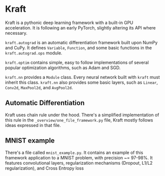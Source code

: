 # Kraft

Kraft is a pythonic deep learning framework with a built-in GPU acceleration.
It is following an early PyTorch, slightly altering its API where necessary.

`kraft.autograd` is an automatic differentiation framework built upon NumPy and CuPy.
It defines `Variable`, `Function`, and some basic functions in the `kraft.autograd.ops` module.

`kraft.optim` contains simple, easy to follow implementations of several popular optimization algorithms, such as Adam and SGD.

`kraft.nn` provides a `Module` class.
Every neural network built with `kraft` must inherit this class.
`kraft.nn` also provides some basic layers, such as `Linear`, `Conv2d`, `MaxPool2d`, and `AvgPool2d`.


## Automatic Differentiation

Kraft uses chain rule under the hood. 
There's a simplified implementation of this rule in the `_overview/one_file_framework.py` file, Kraft mostly follows ideas expressed in that file.


## MNIST example

There's a file called `mnist_example.py`.
It contains an example of this framework application to a MNIST problem, with precision ~= 97-98%.
It features convolutional layers, regularization mechanisms (Dropout, L1/L2 regularization), and Cross Entropy loss
